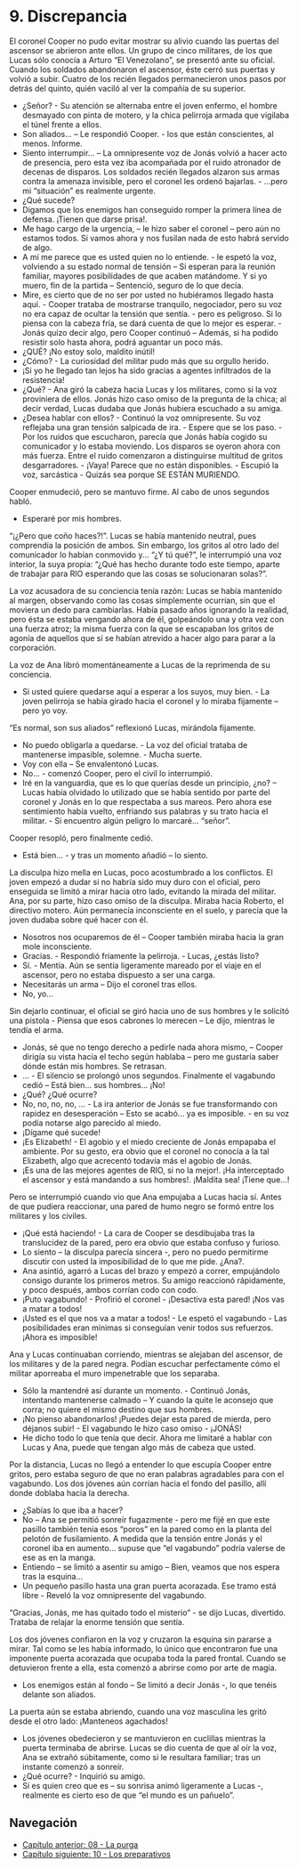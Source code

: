 # 9. Discrepancia

El coronel Cooper no pudo evitar mostrar su alivio cuando las puertas del ascensor se abrieron ante ellos. Un grupo de cinco militares, de los que Lucas sólo conocía a Arturo “El Venezolano”, se presentó ante su oficial. Cuando los soldados abandonaron el ascensor, éste cerró sus puertas y volvió a subir. Cuatro de los recién llegados permanecieron unos pasos por detrás del quinto, quién vaciló al ver la compañía de su superior.

- ¿Señor? - Su atención se alternaba entre el joven enfermo, el hombre desmayado con pinta de motero, y la chica pelirroja armada que vigilaba el túnel frente a ellos. 
- Son aliados... – Le respondió Cooper. - los que están conscientes, al menos. Informe.
- Siento interrumpir... – La omnipresente voz de Jonás volvió a hacer acto de presencia, pero esta vez iba acompañada por el ruido atronador de decenas de disparos. Los soldados  recién llegados alzaron sus armas contra la amenaza invisible, pero el coronel les ordenó bajarlas. - ...pero mi “situación” es realmente urgente.
- ¿Qué sucede?
- Digamos que los enemigos han conseguido romper la primera línea de defensa. ¡Tienen que darse prisa!.
- Me hago cargo de la urgencia, – le hizo saber el coronel – pero aún no estamos todos. Si vamos ahora y nos fusilan nada de esto habrá servido de algo.
- A mí me parece que es usted quien no lo entiende. - le espetó la voz, volviendo a su estado normal de tensión – Si esperan para la reunión familiar, mayores posibilidades de que acaben matándome. Y si yo muero, fin de la partida – Sentenció, seguro de lo que decía.
- Mire, es cierto que de no ser por usted no hubiéramos llegado hasta aquí. - Cooper trataba de mostrarse tranquilo, negociador, pero su voz no era capaz de ocultar la tensión que sentía. - pero es peligroso. Si lo piensa con la cabeza fría, se dará cuenta de que lo mejor es esperar. - Jonás quizo decir algo, pero Cooper continuó – Además, si ha podido resistir solo hasta ahora, podrá aguantar un poco más.
- ¿QUÉ? ¡No estoy solo, maldito inútil!
- ¿Cómo? - La curiosidad del militar pudo más que su orgullo herido.
- ¡Si yo he llegado tan lejos ha sido gracias a agentes infiltrados de la resistencia! 
- ¿Qué? - Ana giró la cabeza hacia Lucas y los militares, como si la voz proviniera de ellos. Jonás hizo caso omiso de la pregunta de la chica; al decir verdad, Lucas dudaba que Jonás hubiera escuchado a su amiga.
- ¿Desea hablar con ellos? - Continuó la voz omnipresente. Su voz reflejaba una gran tensión salpicada de ira. - Espere que se los paso. - Por los ruidos que escucharon, parecía que Jonás había cogido su comunicador y lo estaba moviendo. Los disparos se oyeron ahora con más fuerza. Entre el ruido comenzaron a distinguirse multitud de gritos desgarradores. - ¡Vaya! Parece que no están disponibles. - Escupió la voz, sarcástica - Quizás sea porque SE ESTÁN MURIENDO.

Cooper enmudeció, pero se mantuvo firme. Al cabo de unos segundos habló.

- Esperaré por mis hombres.

“¡¿Pero que coño haces?!”. Lucas se había mantenido neutral, pues comprendía la posición de ambos. Sin embargo, los gritos al otro lado del comunicador lo habían conmovido y... “¿Y tú qué?”, le interrumpió una voz interior, la suya propia: “¿Qué has hecho durante todo este tiempo, aparte de trabajar para RIO esperando que las cosas se solucionaran solas?”. 

La voz acusadora de su conciencia tenía razón: Lucas se había mantenido al margen, observando como las cosas simplemente ocurrían, sin que el moviera un dedo para cambiarlas. Había pasado años ignorando la realidad, pero ésta se estaba vengando ahora de él, golpeándolo una y otra vez con una fuerza atroz; la misma fuerza con la que se escapaban los gritos de agonía de aquellos que sí se habían atrevido a hacer algo para parar a la corporación.

La voz de Ana libró momentáneamente a Lucas de la reprimenda de su conciencia.

- Si usted quiere quedarse aquí a esperar a los suyos, muy bien. - La joven pelirroja se había girado hacia el coronel y lo miraba fijamente – pero yo voy.

“Es normal, son sus aliados” reflexionó Lucas, mirándola fijamente.

- No puedo obligarla a quedarse. - La voz del oficial trataba de mantenerse impasible, solemne. - Mucha suerte.
- Voy con ella – Se envalentonó Lucas.
- No... - comenzó Cooper, pero el civil lo interrumpió.
- Iré en la vanguardia, que es lo que querías desde un principio, ¿no? – Lucas había olvidado lo utilizado que se había sentido por parte del coronel y Jonás en lo que respectaba a sus mareos. Pero ahora ese sentimiento había vuelto, enfriando sus palabras y su trato hacia el militar. - Si encuentro algún peligro lo marcaré... “señor”.

Cooper resopló, pero finalmente cedió.

- Está bien... - y tras un momento añadió – lo siento.

La disculpa hizo mella en Lucas, poco acostumbrado a los conflictos. El joven empezó a dudar si no habría sido muy duro con el oficial, pero enseguida se limitó a mirar hacia otro lado, evitando la mirada del militar. Ana, por su parte, hizo caso omiso de la disculpa. Miraba hacia Roberto, el directivo motero. Aún permanecía inconsciente en el suelo, y parecía que la joven dudaba sobre qué hacer con él.

- Nosotros nos ocuparemos de él – Cooper también miraba hacia la gran mole inconsciente.
- Gracias. - Respondió fríamente la pelirroja. - Lucas, ¿estás listo?
- Sí. - Mentía. Aún se sentía ligeramente mareado por el viaje en el ascensor, pero no estaba dispuesto a ser una carga.
-  Necesitarás un arma – Dijo el coronel tras ellos.
- No, yo...

Sin dejarlo continuar, el oficial se giró hacia uno de sus hombres y le solicitó una pistola - Piensa que esos cabrones lo merecen – Le dijo, mientras le tendía el arma.

- Jonás, sé que no tengo derecho a pedirle nada ahora mismo, – Cooper dirigía su vista hacia el techo según hablaba – pero me gustaría saber dónde están mis hombres. Se retrasan.
- … - El silencio se prolongó unos segundos. Finalmente el vagabundo cedió – Está bien... sus hombres... ¡No!
- ¿Qué? ¿Qué ocurre?
- No, no, no, no, … - La ira anterior de Jonás se fue transformando con rapidez en desesperación – Esto se acabó... ya es imposible. - en su voz podía notarse algo parecido al miedo.
- ¡Dígame qué sucede!
- ¡Es Elizabeth! - El agobio y el miedo creciente de Jonás empapaba el ambiente. Por su gesto, era obvio que el coronel no conocía a la tal Elizabeth, algo que acrecentó todavía más el agobio de Jonás.
- ¡Es una de las mejores agentes de RIO, si no la mejor!. ¡Ha interceptado el ascensor y está mandando a sus hombres!.
¡Maldita sea! ¡Tiene que...!

Pero se interrumpió cuando vio que Ana empujaba a Lucas hacia sí. Antes de que pudiera reaccionar, una pared de humo negro se formó entre los militares y los civiles.

- ¡Qué está haciendo! - La cara de Cooper se desdibujaba tras la translucidez de la pared, pero era obvio que estaba confuso y furioso.
- Lo siento – la disculpa parecía sincera -, pero no puedo permitirme discutir con usted la imposibilidad de lo que me pide. ¿Ana?.
- Ana asintió, agarró a Lucas del brazo y empezó a correr, empujándolo consigo durante los primeros metros. Su amigo reaccionó rápidamente, y poco después, ambos corrían codo con codo.
- ¡Puto vagabundo! - Profirió el coronel - ¡Desactiva esta pared! ¡Nos vas a matar a todos!
- ¡Usted es el que nos va a matar a todos! - Le espetó el vagabundo - Las posibilidades eran mínimas si conseguían venir todos sus refuerzos. ¡Ahora es imposible!

Ana y Lucas continuaban corriendo, mientras se alejaban del ascensor, de los militares y de la pared negra. Podían escuchar perfectamente cómo el militar aporreaba el muro impenetrable que los separaba.

- Sólo la mantendré así durante un momento. - Continuó Jonás, intentando mantenerse calmado – Y cuando la quite le aconsejo que corra; no quiere el mismo destino que sus hombres.
- ¡No pienso abandonarlos! ¡Puedes dejar esta pared de mierda, pero déjanos subir! - El vagabundo le hizo caso omiso - ¡JONÁS!
- He dicho todo lo que tenía que decir. Ahora me limitaré a hablar con Lucas y Ana, puede que tengan algo más de cabeza que usted.

Por la distancia, Lucas no llegó a entender lo que escupía Cooper entre gritos, pero estaba seguro de que no eran palabras agradables para con el vagabundo. Los dos jóvenes aún corrían hacia el fondo del pasillo, allí donde doblaba hacia la derecha.

- ¿Sabías lo que iba a hacer?
- No – Ana se permitió sonreír fugazmente - pero me fijé en que este pasillo también tenía esos “poros” en la pared como en la planta del pelotón de fusilamiento. A medida que la tensión entre Jonás y el coronel iba en aumento... supuse que “el vagabundo” podría valerse de ese as en la manga.
- Entiendo – se limitó a asentir su amigo – Bien, veamos que nos espera tras la esquina...
- Un pequeño pasillo hasta una gran puerta acorazada. Ese tramo está libre - Reveló la voz omnipresente del vagabundo.

“Gracias, Jonás, me has quitado todo el misterio” - se dijo Lucas, divertido. Trataba de relajar la enorme tensión que sentía.

Los dos jóvenes confiaron en la voz y cruzaron la esquina sin pararse a mirar. Tal como se les había informado, lo único que encontraron fue una imponente puerta acorazada que ocupaba toda la pared frontal. Cuando se detuvieron frente a ella, esta comenzó a abrirse como por arte de magia.

- Los enemigos están al fondo – Se limitó a decir Jonás -, lo que tenéis delante son aliados.

La puerta aún se estaba abriendo, cuando una voz masculina les gritó desde el otro lado:
¡Manteneos agachados!

- Los jóvenes obedecieron y se mantuvieron en cuclillas mientras la puerta terminaba de abrirse. Lucas se dio cuenta de que al oír la voz, Ana se extrañó súbitamente, como si le resultara familiar; tras un instante comenzó a sonreír.
- ¿Qué ocurre? - Inquirió su amigo.
- Si es quien creo que es – su sonrisa animó ligeramente a Lucas -, realmente es cierto eso de que “el mundo es un pañuelo”.


## Navegación

- [Capítulo anterior: 08 - La purga](c08_la-purga.md)
- [Capítulo siguiente: 10 - Los preparativos](c10_los-preparativos.md)
